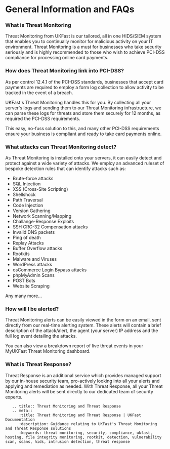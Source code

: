 # General Information and FAQs

### What is Threat Monitoring

Threat Monitoring from UKFast is our tailored, all in one HIDS/SIEM system that enables you to continually monitor for malicious activity on your IT environment. Threat Monitoring is a must for businesses who take security seriously and is highly recommended to those who wish to achieve PCI-DSS compliance for processing online card payments.

### How does Threat Monitoring link into PCI-DSS?

As per control 12.4.1 of the PCI-DSS standards, businesses that accept card payments are required to employ a form log collection to allow activity to be tracked in the event of a breach.

UKFast's Threat Monitoring handles this for you. By collecting all your server's logs and sending them to our Threat Monitoring infrastructure, we can parse these logs for threats and store them securely for 12 months, as required the PCI-DSS requirements.

This easy, no-fuss solution to this, and many other PCI-DSS requirements ensure your business is compliant and ready to take card payments online.

### What attacks can Threat Monitoring detect?

As Threat Monitoring is installed onto your servers, it can easily detect and protect against a wide variety of attacks. We employ an advanced ruleset of bespoke detection rules that can identify attacks such as:

* Brute-force attacks
* SQL Injection
* XSS (Cross-Site Scripting)
* Shellshock
* Path Traversal
* Code Injection
* Version Gathering
* Network Scanning/Mapping
* Challange-Response Exploits
* SSH CRC-32 Compensation attacks
* Invalid DNS packets
* Ping of death
* Replay Attacks
* Buffer Overflow attacks
* Rootkits
* Malware and Viruses
* WordPress attacks
* osCommerce Login Bypass attacks
* phpMyAdmin Scans
* POST Bots
* Website Scraping

Any many more...

### How will I be alerted?

Threat Monitoring alerts can be easily viewed in the form on an email, sent directly from our real-time alerting system. These alerts will contain a brief description of the attack/alert, the agent (your server) IP address and the full log event detailing the attacks.

You can also view a breakdown report of live threat events in your MyUKFast Threat Monitoring dashboard.

### What is Threat Response?

Threat Response is an additional service which provides managed support by our in-house security team, pro-actively looking into all your alerts and applying and remediation as needed. With Threat Response, all your Threat Monitoring alerts will be sent directly to our dedicated team of security experts.

```eval_rst
   .. title:: Threat Monitoring and Threat Response
   .. meta::
      :title: Threat Monitoring and Threat Response | UKFast Documentation
      :description: Guidance relating to UKFast's Threat Monitoring and Threat Response solutions
      :keywords: threat monitoring, security, compliance, ukfast, hosting, file integrity monitoring, rootkit, detection, vulnerability scan, scans, hids, intrusion detection, threat response
```
